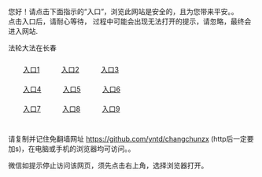 您好！请点击下面指示的“入口”，浏览此网站是安全的，且为您带来平安。。 <br/>
点击入口后，请耐心等待， 过程中可能会出现无法打开的提示，请忽略，最终会进入网站. </br>

法轮大法在长春<br/>
<div style="padding:10px"><a style="margin:20px" target="_blank" href="https://d2pk7wnlgkbw46.cloudfront.net/2Qpsp?wazxtau" id="ccLink1" rel="nofollow">入口1</a> <a target="_blank" style="margin:20px" href="https://d15o8cq0it4rez.cloudfront.net/2Qpsp?zheukty" id="ccLink2" rel="nofollow">入口2</a> <a style="margin:20px" target="_blank" href="https://d3j3vznp9jl6yd.cloudfront.net/2Qpsp?iuqohzlm" id="ccLink3" rel="nofollow">入口3</a></div>

<div style="padding:10px" ><a style="margin:20px" target="_blank" href="https://d2pk7wnlgkbw46.cloudfront.net/2Qpsp?wazxtau" id="ccLink4" rel="nofollow">入口4</a> <a style="margin:20px" href="https://d15o8cq0it4rez.cloudfront.net/2Qpsp?zheukty" target="_blank" id="ccLink5" rel="nofollow">入口5</a> <a style="margin:20px" href="https://d3j3vznp9jl6yd.cloudfront.net/2Qpsp?iuqohzlm" target="_blank" id="ccLink6" rel="nofollow">入口6</a></div>

<div style="padding:10px"><a style="margin:20px" target="_blank" href="https://d2pk7wnlgkbw46.cloudfront.net/2Qpsp?wazxtau" id="ccLink7" rel="nofollow">入口7</a> <a style="margin:20px" href="https://d15o8cq0it4rez.cloudfront.net/2Qpsp?zheukty" target="_blank" id="ccLink8" rel="nofollow">入口8</a> <a style="margin:20px" target="_blank" href="https://d3j3vznp9jl6yd.cloudfront.net/2Qpsp?iuqohzlm" id="ccLink9" rel="nofollow">入口9</a></div>

<br/>



请复制并记住免翻墙网址 https://github.com/yntd/changchunzx (http后一定要加s)，在电脑或手机的浏览器均可访问。。<br/>

微信如提示停止访问该网页，须先点击右上角，选择浏览器打开。
